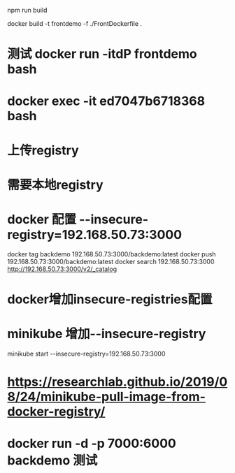 npm run build

docker build -t frontdemo  -f ./FrontDockerfile .
# 测试 docker run -itdP  frontdemo bash
#  docker exec -it   ed7047b6718368 bash
# 上传registry
# 需要本地registry
# docker 配置 --insecure-registry=192.168.50.73:3000
docker tag backdemo 192.168.50.73:3000/backdemo:latest
docker push 192.168.50.73:3000/backdemo:latest
 docker search 192.168.50.73:3000
 http://192.168.50.73:3000/v2/_catalog
# docker增加insecure-registries配置
# minikube 增加--insecure-registry
minikube start --insecure-registry=192.168.50.73:3000
# https://researchlab.github.io/2019/08/24/minikube-pull-image-from-docker-registry/

# docker run -d -p 7000:6000 backdemo 测试

 